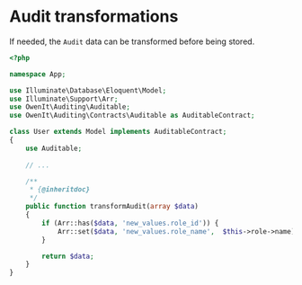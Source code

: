# Audit transformations

If needed, the `Audit` data can be transformed before being stored.

```php
<?php

namespace App;

use Illuminate\Database\Eloquent\Model;
use Illuminate\Support\Arr;
use OwenIt\Auditing\Auditable;
use OwenIt\Auditing\Contracts\Auditable as AuditableContract;

class User extends Model implements AuditableContract;
{
    use Auditable;
  
    // ...

    /**
     * {@inheritdoc}
     */
    public function transformAudit(array $data)
    {
        if (Arr::has($data, 'new_values.role_id')) {
            Arr::set($data, 'new_values.role_name',  $this->role->name);
        }

        return $data;
    }
}
```
